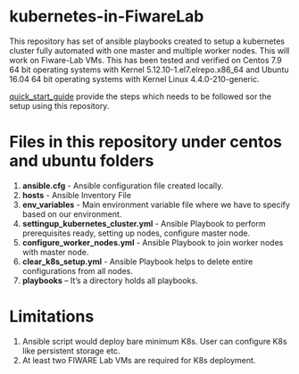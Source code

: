 # kubernetes-in-FiwareLab
This repository has set of ansible playbooks created to setup a kubernetes cluster fully automated with one master and multiple worker nodes. This will work on Fiware-Lab VMs. This has been tested and verified on Centos 7.9 64 bit operating systems with Kernel 5.12.10-1.el7.elrepo.x86_64 and Ubuntu 16.04 64 bit operating systems with Kernel Linux 4.4.0-210-generic.

[quick_start_guide](https://github.com/Fiware-Community/kubernetes-in-FiwareLab/blob/main/docs/quick_start_guide.md) provide the steps which needs to be followed sor the setup using this repository.
 
# Files in this repository under centos and ubuntu folders
1.	**ansible.cfg** - Ansible configuration file created locally.
2.	**hosts** - Ansible Inventory File
3.	**env_variables** - Main environment variable file where we have to specify based on our environment.
4.	**settingup_kubernetes_cluster.yml** - Ansible Playbook to perform prerequisites ready, setting up nodes, configure master node.
5.	**configure_worker_nodes.yml** - Ansible Playbook to join worker nodes with master node.
6.	**clear_k8s_setup.yml** - Ansible Playbook helps to delete entire configurations from all nodes.
7.	**playbooks** – It’s a directory holds all playbooks.

# Limitations
1. Ansible script would deploy bare minimum K8s. User can configure K8s like persistent storage etc.
2. At least two FIWARE Lab VMs are required for K8s deployment. 
